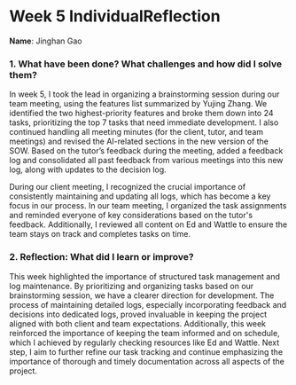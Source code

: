 # Week 5 IndividualReflection 
**Name**:  Jinghan Gao

### 1. What have been done? What challenges and how did I solve them?
In week 5, I took the lead in organizing a brainstorming session during our team meeting, using the  features list summarized by Yujing Zhang. We identified the two highest-priority features and broke them down into 24 tasks, prioritizing the top 7 tasks that need immediate development. I also continued handling all meeting minutes (for the client, tutor, and team meetings) and revised the AI-related sections in the new version of the SOW. Based on the tutor’s feedback during the meeting, added a feedback log and consolidated all past feedback from various meetings into this new log, along with updates to the decision log.

During our client meeting, I recognized the crucial importance of consistently maintaining and updating all logs, which has become a key focus in our process. In our team meeting, I organized the task assignments and reminded everyone of key considerations based on the tutor's feedback. Additionally, I reviewed all content on Ed and Wattle to ensure the team stays on track and completes tasks on time.


### 2. Reflection: What did I learn or improve?
This week highlighted the importance of structured task management and log maintenance. By prioritizing and organizing tasks based on our brainstorming session, we have a clearer direction for development. The process of maintaining detailed logs, especially incorporating feedback and decisions into dedicated logs, proved invaluable in keeping the project aligned with both client and team expectations. Additionally, this week reinforced the importance of keeping the team informed and on schedule, which I achieved by regularly checking resources like Ed and Wattle. Next step, I aim to further refine our task tracking and continue emphasizing the importance of thorough and timely documentation across all aspects of the project.